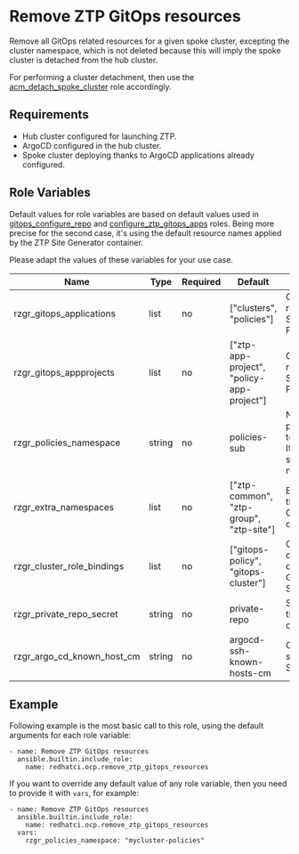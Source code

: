 # Remove ZTP GitOps resources

Remove all GitOps related resources for a given spoke cluster, excepting the cluster namespace, which is not deleted because this will imply the spoke cluster is detached from the hub cluster.

For performing a cluster detachment, then use the [acm_detach_spoke_cluster](../acm_detach_spoke_cluster) role accordingly.

## Requirements

* Hub cluster configured for launching ZTP.
* ArgoCD configured in the hub cluster.
* Spoke cluster deploying thanks to ArgoCD applications already configured.

## Role Variables

Default values for role variables are based on default values used in [gitops_configure_repo](../gitops_configure_repo) and [configure_ztp_gitops_apps](../configure_ztp_gitops_apps) roles. Being more precise for the second case, it's using the default resource names applied by the ZTP Site Generator container.

Please adapt the values of these variables for your use case.

Name                        | Type   | Required | Default                                            | Description
--------------------------- | ------ | -------- | -------------------------------------------------- | -------------------------------------------------------------
rzgr_gitops_applications    | list   | no       | ["clusters", "policies"]                           | GitOps Applications related to SiteConfig and Policy resources.
rzgr_gitops_appprojects     | list   | no       | ["ztp-app-project", "policy-app-project"]          | GitOps AppProjects related to SiteConfig and Policy resources.
rzgr_policies_namespace     | string | no       | policies-sub                                       | Namespace for the policy generator template resources. It can not be the sabe as the clusters namespace.
rzgr_extra_namespaces       | list   | no       | ["ztp-common", "ztp-group", "ztp-site"]            | Extra namespaces that are created for GitOps policy creation by default.
rzgr_cluster_role_bindings  | list   | no       | ["gitops-policy", "gitops-cluster"]                | ClusterRoleBindings created for the deployment of GitOps Policy and SiteConfig.
rzgr_private_repo_secret    | string | no       | private-repo                                       | Secret that will hold the private repo credentials.
rzgr_argo_cd_known_host_cm  | string | no       | argocd-ssh-known-hosts-cm                          | ConfigMap that will save the ArgoCD SSH known hosts.

## Example

Following example is the most basic call to this role, using the default arguments for each role variable:

```
- name: Remove ZTP GitOps resources
  ansible.builtin.include_role:
    name: redhatci.ocp.remove_ztp_gitops_resources
```

If you want to override any default value of any role variable, then you need to provide it with `vars`, for example:

```
- name: Remove ZTP GitOps resources
  ansible.builtin.include_role:
    name: redhatci.ocp.remove_ztp_gitops_resources
  vars:
    rzgr_policies_namespace: "mycluster-policies"
```

